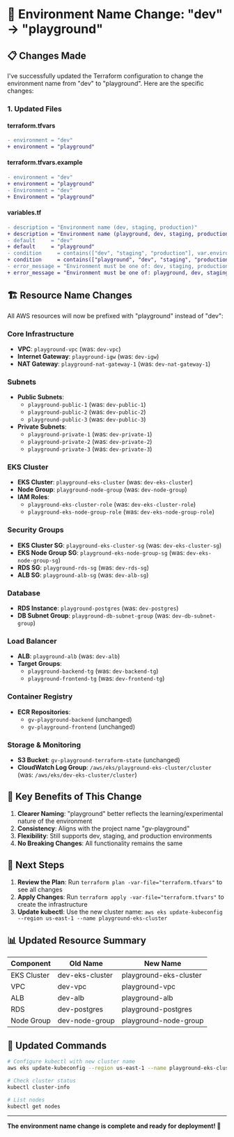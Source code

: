 # 🔄 Environment Name Change: "dev" → "playground"

## 📋 **Changes Made**

I've successfully updated the Terraform configuration to change the environment name from "dev" to "playground". Here are the specific changes:

### **1. Updated Files**

#### **terraform.tfvars**
```diff
- environment = "dev"
+ environment = "playground"
```

#### **terraform.tfvars.example**
```diff
- environment = "dev"
+ environment = "playground"
- Environment = "dev"
+ Environment = "playground"
```

#### **variables.tf**
```diff
- description = "Environment name (dev, staging, production)"
+ description = "Environment name (playground, dev, staging, production)"
- default     = "dev"
+ default     = "playground"
- condition     = contains(["dev", "staging", "production"], var.environment)
+ condition     = contains(["playground", "dev", "staging", "production"], var.environment)
- error_message = "Environment must be one of: dev, staging, production."
+ error_message = "Environment must be one of: playground, dev, staging, production."
```

## 🏗️ **Resource Name Changes**

All AWS resources will now be prefixed with "playground" instead of "dev":

### **Core Infrastructure**
- **VPC**: `playground-vpc` (was: `dev-vpc`)
- **Internet Gateway**: `playground-igw` (was: `dev-igw`)
- **NAT Gateway**: `playground-nat-gateway-1` (was: `dev-nat-gateway-1`)

### **Subnets**
- **Public Subnets**: 
  - `playground-public-1` (was: `dev-public-1`)
  - `playground-public-2` (was: `dev-public-2`)
  - `playground-public-3` (was: `dev-public-3`)
- **Private Subnets**:
  - `playground-private-1` (was: `dev-private-1`)
  - `playground-private-2` (was: `dev-private-2`)
  - `playground-private-3` (was: `dev-private-3`)

### **EKS Cluster**
- **EKS Cluster**: `playground-eks-cluster` (was: `dev-eks-cluster`)
- **Node Group**: `playground-node-group` (was: `dev-node-group`)
- **IAM Roles**: 
  - `playground-eks-cluster-role` (was: `dev-eks-cluster-role`)
  - `playground-eks-node-group-role` (was: `dev-eks-node-group-role`)

### **Security Groups**
- **EKS Cluster SG**: `playground-eks-cluster-sg` (was: `dev-eks-cluster-sg`)
- **EKS Node Group SG**: `playground-eks-node-group-sg` (was: `dev-eks-node-group-sg`)
- **RDS SG**: `playground-rds-sg` (was: `dev-rds-sg`)
- **ALB SG**: `playground-alb-sg` (was: `dev-alb-sg`)

### **Database**
- **RDS Instance**: `playground-postgres` (was: `dev-postgres`)
- **DB Subnet Group**: `playground-db-subnet-group` (was: `dev-db-subnet-group`)

### **Load Balancer**
- **ALB**: `playground-alb` (was: `dev-alb`)
- **Target Groups**:
  - `playground-backend-tg` (was: `dev-backend-tg`)
  - `playground-frontend-tg` (was: `dev-frontend-tg`)

### **Container Registry**
- **ECR Repositories**: 
  - `gv-playground-backend` (unchanged)
  - `gv-playground-frontend` (unchanged)

### **Storage & Monitoring**
- **S3 Bucket**: `gv-playground-terraform-state` (unchanged)
- **CloudWatch Log Group**: `/aws/eks/playground-eks-cluster/cluster` (was: `/aws/eks/dev-eks-cluster/cluster`)

## 🎯 **Key Benefits of This Change**

1. **Clearer Naming**: "playground" better reflects the learning/experimental nature of the environment
2. **Consistency**: Aligns with the project name "gv-playground"
3. **Flexibility**: Still supports dev, staging, and production environments
4. **No Breaking Changes**: All functionality remains the same

## 🚀 **Next Steps**

1. **Review the Plan**: Run `terraform plan -var-file="terraform.tfvars"` to see all changes
2. **Apply Changes**: Run `terraform apply -var-file="terraform.tfvars"` to create the infrastructure
3. **Update kubectl**: Use the new cluster name: `aws eks update-kubeconfig --region us-east-1 --name playground-eks-cluster`

## 📊 **Updated Resource Summary**

| Component | Old Name | New Name |
|-----------|----------|----------|
| EKS Cluster | dev-eks-cluster | playground-eks-cluster |
| VPC | dev-vpc | playground-vpc |
| ALB | dev-alb | playground-alb |
| RDS | dev-postgres | playground-postgres |
| Node Group | dev-node-group | playground-node-group |

## 🔧 **Updated Commands**

```bash
# Configure kubectl with new cluster name
aws eks update-kubeconfig --region us-east-1 --name playground-eks-cluster

# Check cluster status
kubectl cluster-info

# List nodes
kubectl get nodes
```

---

**The environment name change is complete and ready for deployment! 🎉**
